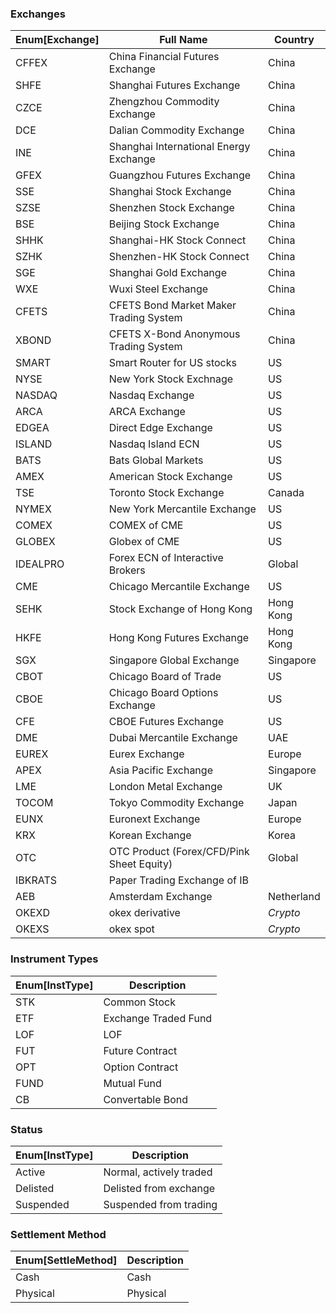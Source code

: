 ### Exchanges

| Enum[Exchange] | Full Name                                 | Country       |
|----------------|-------------------------------------------|---------------|
| CFFEX          | China Financial Futures Exchange          | China         | 
| SHFE           | Shanghai Futures Exchange                 | China         | 
| CZCE           | Zhengzhou Commodity Exchange              | China         | 
| DCE            | Dalian Commodity Exchange                 | China         | 
| INE            | Shanghai International Energy Exchange    | China         | 
| GFEX           | Guangzhou Futures Exchange                | China         | 
| SSE            | Shanghai Stock Exchange                   | China         | 
| SZSE           | Shenzhen Stock Exchange                   | China         | 
| BSE            | Beijing Stock Exchange                    | China         | 
| SHHK           | Shanghai-HK Stock Connect                 | China         | 
| SZHK           | Shenzhen-HK Stock Connect                 | China         | 
| SGE            | Shanghai Gold Exchange                    | China         | 
| WXE            | Wuxi Steel Exchange                       | China         | 
| CFETS          | CFETS Bond Market Maker Trading System    | China         | 
| XBOND          | CFETS X-Bond Anonymous Trading System     | China         | 
| SMART          | Smart Router for US stocks                | US            | 
| NYSE           | New York Stock Exchnage                   | US            | 
| NASDAQ         | Nasdaq Exchange                           | US            | 
| ARCA           | ARCA Exchange                             | US            | 
| EDGEA          | Direct Edge Exchange                      | US            | 
| ISLAND         | Nasdaq Island ECN                         | US            | 
| BATS           | Bats Global Markets                       | US            | 
| AMEX           | American Stock Exchange                   | US            | 
| TSE            | Toronto Stock Exchange                    | Canada        | 
| NYMEX          | New York Mercantile Exchange              | US            | 
| COMEX          | COMEX of CME                              | US            | 
| GLOBEX         | Globex of CME                             | US            | 
| IDEALPRO       | Forex ECN of Interactive Brokers          | Global        | 
| CME            | Chicago Mercantile Exchange               | US            | 
| SEHK           | Stock Exchange of Hong Kong               | Hong Kong     | 
| HKFE           | Hong Kong Futures Exchange                | Hong Kong     | 
| SGX            | Singapore Global Exchange                 | Singapore     | 
| CBOT           | Chicago Board of Trade                    | US            | 
| CBOE           | Chicago Board Options Exchange            | US            | 
| CFE            | CBOE Futures Exchange                     | US            | 
| DME            | Dubai Mercantile Exchange                 | UAE           | 
| EUREX          | Eurex Exchange                            | Europe        | 
| APEX           | Asia Pacific Exchange                     | Singapore     | 
| LME            | London Metal Exchange                     | UK            | 
| TOCOM          | Tokyo Commodity Exchange                  | Japan         | 
| EUNX           | Euronext Exchange                         | Europe        | 
| KRX            | Korean Exchange                           | Korea         | 
| OTC            | OTC Product (Forex/CFD/Pink Sheet Equity) | Global        | 
| IBKRATS        | Paper Trading Exchange of IB              |               | 
| AEB            | Amsterdam Exchange                        | Netherland    | 
| OKEXD          | okex derivative                           | <i>Crypto</i> | 
| OKEXS          | okex spot                                 | <i>Crypto</i> | 


### Instrument Types

| Enum[InstType] | Description          |
|----------------|----------------------|
| STK            | Common Stock         |
| ETF            | Exchange Traded Fund |
| LOF            | LOF                  |
| FUT            | Future Contract      |
| OPT            | Option Contract      |
| FUND           | Mutual Fund          |
| CB             | Convertable Bond     |


### Status

| Enum[InstType] | Description             |
|----------------|-------------------------|
| Active         | Normal, actively traded |
| Delisted       | Delisted from exchange  |
| Suspended      | Suspended from trading  |

### Settlement Method

| Enum[SettleMethod] | Description |
|--------------------|-------------|
| Cash               | Cash        |
| Physical           | Physical    |
